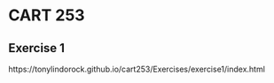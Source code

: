 <h1>CART 253</h1>
<h2>Exercise 1</h2>
https://tonylindorock.github.io/cart253/Exercises/exercise1/index.html
